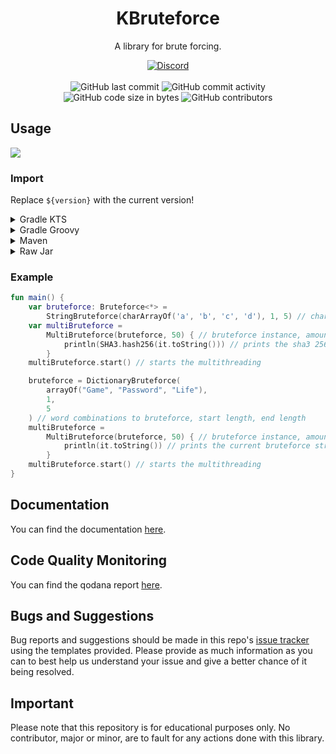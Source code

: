 <h1 align="center">KBruteforce</h1>

<p align="center">A library for brute forcing.</p>

<div align="center">
    <a href="https://discord.gg/5UmsQP4MFH"><img src="https://img.shields.io/discord/610120595765723137?logo=discord" alt="Discord"/></a>
    <br><br>
    <img src="https://img.shields.io/github/last-commit/Lyzev/KBruteforce" alt="GitHub last commit"/>
    <img src="https://img.shields.io/github/commit-activity/w/Lyzev/KBruteforce" alt="GitHub commit activity"/>
    <br>
    <img src="https://img.shields.io/github/languages/code-size/Lyzev/KBruteforce" alt="GitHub code size in bytes"/>
    <img src="https://img.shields.io/github/contributors/Lyzev/KBruteforce" alt="GitHub contributors"/>
</div>

## Usage

[![](https://jitpack.io/v/Lyzev/KBruteforce.svg?label=Release)](https://jitpack.io/#Lyzev/KBruteforce)

### Import

Replace `${version}` with the current version!

<details>
        <summary>Gradle KTS</summary>

```kotlin
repositories {
    maven("https://jitpack.io")
}

dependencies {
    implementation("com.github.Lyzev:KBruteforce:${version}")
}
```

</details>

<details>
        <summary>Gradle Groovy</summary>

```
repositories {
	maven { url 'https://jitpack.io' }
}

dependencies {
    implementation 'com.github.Lyzev:KBruteforce:${version}'
}
```

</details>

<details>
        <summary>Maven</summary>

```
<repositories>
    <repository>
        <id>jitpack.io</id>
        <url>https://jitpack.io</url>
    </repository>
</repositories>

<dependencies>
    <dependency>
        <groupId>com.github.Lyzev</groupId>
        <artifactId>KBruteforce</artifactId>
        <version>${version}</version>
    </dependency>
</dependencies>
```

</details>

<details>
        <summary>Raw Jar</summary>

1. Go to the [release page](https://github.com/Lyzev/KBruteforce/releases).
2. Download KBruteforce-${version}-all.jar.
3. Add the jar to your classpath.

</details>

### Example

```kotlin
fun main() {
    var bruteforce: Bruteforce<*> =
        StringBruteforce(charArrayOf('a', 'b', 'c', 'd'), 1, 5) // chars to bruteforce, start length, end length
    var multiBruteforce =
        MultiBruteforce(bruteforce, 50) { // bruteforce instance, amount of threads, unit/thread to execute
            println(SHA3.hash256(it.toString())) // prints the sha3 256 hash of the current bruteforce string
        }
    multiBruteforce.start() // starts the multithreading

    bruteforce = DictionaryBruteforce(
        arrayOf("Game", "Password", "Life"),
        1,
        5
    ) // word combinations to bruteforce, start length, end length
    multiBruteforce =
        MultiBruteforce(bruteforce, 50) { // bruteforce instance, amount of threads, unit/thread to execute
            println(it.toString()) // prints the current bruteforce string
        }
    multiBruteforce.start() // starts the multithreading
}
```

## Documentation

You can find the documentation [here](https://lyzev.github.io/KBruteforce/dokka).

## Code Quality Monitoring

You can find the qodana report [here](https://lyzev.github.io/KBruteforce/qodana).

## Bugs and Suggestions

Bug reports and suggestions should be made in this repo's [issue tracker](https://github.com/Lyzev/KBruteforce/issues)
using the templates provided. Please provide as much information as you can to best help us understand your issue and
give a better chance of it being resolved.

## Important

Please note that this repository is for educational purposes only. No contributor, major or minor, are to fault for any
actions done with this library.
